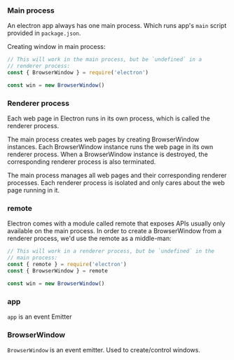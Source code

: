 
### Main process

An electron app always has one main process.
Which runs app's `main` script provided in `package.json`.

Creating window in main process:
```js
// This will work in the main process, but be `undefined` in a
// renderer process:
const { BrowserWindow } = require('electron')

const win = new BrowserWindow()
```

### Renderer process

Each web page in Electron runs in its own process, which is called the renderer process.

The main process creates web pages by creating BrowserWindow instances. Each BrowserWindow instance runs the web page in its own renderer process. When a BrowserWindow instance is destroyed, the corresponding renderer process is also terminated.

The main process manages all web pages and their corresponding renderer processes. Each renderer process is isolated and only cares about the web page running in it.

### remote

Electron comes with a module called remote that exposes APIs usually only available on the main process. In order to create a BrowserWindow from a renderer process, we'd use the remote as a middle-man:

```js
// This will work in a renderer process, but be `undefined` in the
// main process:
const { remote } = require('electron')
const { BrowserWindow } = remote

const win = new BrowserWindow()
```

### app

`app` is an event Emitter

### BrowserWindow

`BrowserWindow` is an event emitter.
Used to create/control windows.


